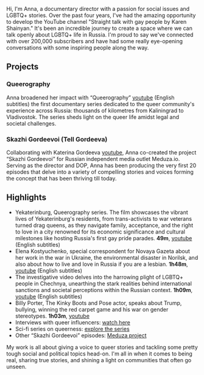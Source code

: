 Hi,
I'm Anna, a documentary director with a passion for social issues and LGBTQ+ stories. Over the past four years, I've had the amazing opportunity to develop the YouTube channel "Straight talk with gay people by Karen Shainyan." It's been an incredible journey to create a space where we can talk openly about LGBTQ+ life in Russia. I'm proud to say we've connected with over 200,000 subscribers and have had some really eye-opening conversations with some inspiring people along the way.

## Projects

### Queerography

Anna broadened her impact with “Queerography” [youtube](https://www.youtube.com/watch?v=a6dean6qJHM) (English subtitles) the first documentary series dedicated to the queer community's experience across Russia: thousands of kilometres from Kaliningrad to Vladivostok. The series sheds light on the queer life amidst legal and societal challenges.

### Skazhi Gordeevoi (Tell Gordeeva)

Collaborating with Katerina Gordeeva [youtube](https://www.youtube.com/c/skazhigordeevoy/featured), Anna co-created the project “Skazhi Gordeevoi” for Russian independent media outlet Meduza.io. Serving as the director and DOP, Anna has been producing the very first 20 episodes that delve into a variety of compelling stories and voices forming the concept that has been thriving till today.

## Highlights

- Yekaterinburg, Queerography series. The film showcases the vibrant lives of Yekaterinburg's residents, from trans-activists to war veterans turned drag queens, as they navigate family, acceptance, and the right to love in a city renowned for its economic significance and cultural milestones like hosting Russia's first gay pride parades. **49m**, [youtube](https://www.youtube.com/watch?v=a6dean6qJHM) (English subtitles)
- Elena Kostyuchenko, special correspondent for Novaya Gazeta about her work in the war in Ukraine, the environmental disaster in Norilsk, and also about how to live and love in Russia if you are a lesbian. **1h48m**, [youtube](https://www.youtube.com/watch?v=AAV7yPTHjyA) (English subtitles)
- The investigative video delves into the harrowing plight of LGBTQ+ people in Chechnya, unearthing the stark realities behind international sanctions and societal perceptions within the Russian context. **1h09m**, [youtube](https://www.youtube.com/watch?v=tCYTKvzrUug) (English subtitles)
- Billy Porter, The Kinky Boots and Pose actor, speaks about Trump, bullying, winning the red carpet game and his war on gender stereotypes. **1h03m**, [youtube](https://www.youtube.com/watch?v=FQdE7d3dtWM&t=0s)
- Interviews with queer influencers: [watch here](https://www.youtube.com/playlist?list=PLgNBPM5oMiVpZmbwLrUB5qkG4G7ASPJUr)
- Sci-fi series on queerness: [explore the series](https://www.youtube.com/playlist?list=PLgNBPM5oMiVpDK2tNhkbVlA0xqf_zneB_)
- Other “Skazhi Gordeevoi” episodes: [Meduza project](https://www.youtube.com/c/skazhigordeevoy/videos)

My work is all about giving a voice to queer stories and tackling some pretty tough social and political topics head-on. I'm all in when it comes to being real, sharing true stories, and shining a light on communities that often go unseen.
